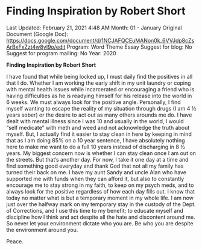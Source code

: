 # Finding Inspiration by Robert Short

Last Updated: February 21, 2021 4:48 AM
Month: 01 - January
Original Document (Google Doc): https://docs.google.com/document/d/1NCJAFQCEuMANon0k_6VVJdp8cZsArBxFxZzt4w8yI9o/edit
Program: Word Theme Essay
Suggest for blog: No
Suggest for program mailing: No
Year: 2020

**Finding Inspiration by Robert Short**

I have found that while being locked up, I must daily find the positives in all that I do. Whether I am working the early shift in my unit laundry or coping with mental health issues while incarcerated or encouraging a friend who is having difficulties as he is readying himself for his release into the world in 6 weeks. We must always look for the positive angle. Personally, I find myself wanting to escape the reality of my situation through drugs (I am 4 ½ years sober) or the desire to act out as many others arounds me do. I have dealt with mental illness since I was 10 and usually in the world, I would “self medicate” with meth and weed and not acknowledge the truth about myself. But, I actually find it easier to stay clean in here by keeping in mind that as I am doing 85% on a 10 year sentence, I have absolutely nothing here to make me want to do a full 10 years instead of discharging in 8 ½ years. My biggest concern now is whether I can stay clean once I am out on the streets. But that’s another day. For now, I take it one day at a time and find something good everyday and thank God that not all my family has turned their back on me. I have my aunt Sandy and uncle Alan who have supported me with funds when they can afford it, but also to constantly encourage me to stay strong in my faith, to keep on my psych meds, and to always look for the positive regardless of how each day fills out. I know that today no matter what is but a temporary moment in my whole life. I am now just over the halfway mark on my temporary stay in the custody of the Dept. of Corrections, and I use this time to my benefit; to educate myself and discipline how I think and act despite all the hate and discontent around me. So never let your environment dictate who you are. Be who you are despite the environment around you.

Peace.